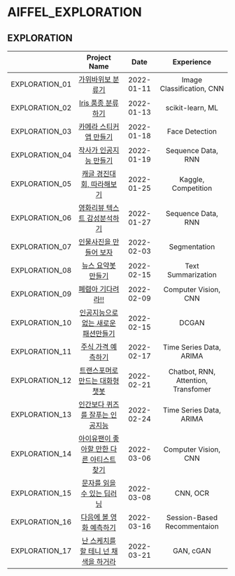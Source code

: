 # AIFFEL_EXPLORATION

## EXPLORATION

|              |               Project Name                    |  Date    |      Experience        |
|:------------:|:---------------------------------------------:|:--------:|:----------------------:|
|EXPLORATION_01|[가위바위보 분류기](https://github.com/Noah-Junseo/AIFFEL_EXPLORATION/tree/main/%5BE-01%5D%20RockPaperScissor)            |2022-01-11|Image Classification, CNN|
|EXPLORATION_02|[Iris 품종 분류하기](https://github.com/Noah-Junseo/AIFFEL_EXPLORATION/tree/main/%5BE-02%5D%20Classification)           |2022-01-13|scikit-learn, ML        |
|EXPLORATION_03|[카메라 스티커 앱 만들기](https://github.com/Noah-Junseo/AIFFEL_EXPLORATION/tree/main/%5BE-03%5D%20Camera%20cat%20Sticker)       |2022-01-18|Face Detection          |
|EXPLORATION_04|[작사가 인공지능 만들기](https://github.com/Noah-Junseo/AIFFEL_EXPLORATION/tree/main/%5BE-04%5D%20LyricistAI)  |2022-01-19|Sequence Data, RNN      |
|EXPLORATION_05|[캐글 경진대회, 따라해보기](https://github.com/Noah-Junseo/AIFFEL_EXPLORATION/tree/main/%5BE-05%5D%202019Kakr_House_Price_Prediction)   |2022-01-25|Kaggle, Competition|
|EXPLORATION_06|[영화리뷰 텍스트 감성분석하기](https://github.com/Noah-Junseo/AIFFEL_EXPLORATION/tree/main/%5BE-06%5D%20Sentimental%20Analytics)        |2022-01-27|Sequence Data, RNN     |
|EXPLORATION_07|[인물사진을 만들어 보자](https://github.com/Noah-Junseo/AIFFEL_EXPLORATION/tree/main/%5BE-07%5D%20HumanSegmentation)         |2022-02-03|Segmentation           |
|EXPLORATION_08|[뉴스 요약봇 만들기](https://github.com/Noah-Junseo/AIFFEL_EXPLORATION/tree/main/%5BE-08%5D%20News%20Summarization)      |2022-02-15|Text Summarization     |
|EXPLORATION_09|[폐렴아 기다려라!!](https://github.com/Noah-Junseo/AIFFEL_EXPLORATION/tree/main/%5BE-09%5D%20Pneumonia%20Image%20discriminator)      |2022-02-09|Computer Vision, CNN   |
|EXPLORATION_10|[인공지능으로 없는 새로운 패션만들기](https://github.com/Noah-Junseo/AIFFEL_EXPLORATION/tree/main/%5BE-10%5D%20MakeNewFashionGAN)      |2022-02-15|DCGAN                  |
|EXPLORATION_11|[주식 가격 예측하기](https://github.com/Noah-Junseo/AIFFEL_EXPLORATION/tree/main/%5BE-11%5D%20Stock%20Price%20Prediction)           |2022-02-17|Time Series Data, ARIMA|
|EXPLORATION_12|[트랜스포머로 만드는 대화형 챗봇](https://github.com/Noah-Junseo/AIFFEL_EXPLORATION/tree/main/%5BE-12%5D%20Korean%20Chatbot%20Transformer) |2022-02-21|Chatbot, RNN, Attention, Transfomer|
|EXPLORATION_13|[인간보다 퀴즈를 잘푸는 인공지능](https://github.com/Noah-Junseo/AIFFEL_EXPLORATION/tree/main/%5BE-13%5D%20BERTmodelSQuAD)           |2022-02-24|Time Series Data, ARIMA|
|EXPLORATION_14|[아이유팬이 좋아할 만한 다른 아티스트 찾기](https://github.com/Noah-Junseo/AIFFEL_EXPLORATION/tree/main/%5BE-14%5D%20Recommendation%20Movies)                |2022-03-06|Computer Vision, CNN   |
|EXPLORATION_15|[문자를 읽을 수 있는 딥러닝](https://github.com/Noah-Junseo/AIFFEL_EXPLORATION/tree/main/%5BE-15%5D%20OCR)|2022-03-08|CNN, OCR                |
|EXPLORATION_16|[다음에 볼 영화 예측하기](https://github.com/Noah-Junseo/AIFFEL_EXPLORATION/tree/main/%5BE-16%5D%20Movielens%20SBR)   |2022-03-16|Session-Based Recommentaion|
|EXPLORATION_17|[난 스케치를 할 테니 넌 채색을 하거라](https://github.com/Noah-Junseo/AIFFEL_EXPLORATION/tree/main/%5BE-17%5D%20Make%20Road%20Image%20With%20Pix2Pix)       |2022-03-21|GAN, cGAN|
